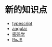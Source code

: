 # 新的知识点

- [typescript](./typescript/readme.md)
- [angular](./angular/readme.md)
- [密码学](./encryption/readme.md)
- [RxJS](./rxjs/readme.md)